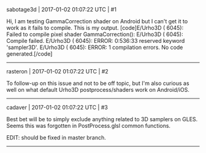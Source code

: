 sabotage3d | 2017-01-02 01:07:22 UTC | #1

Hi, 
I am testing GammaCorrection shader on Android but I can't get it to work as it fails to compile.
This is my output.
[code]E/Urho3D  ( 6045): Failed to compile pixel shader GammaCorrection():
E/Urho3D  ( 6045): Compile failed.
E/Urho3D  ( 6045): ERROR: 0:536:33 reserved keyword 'sampler3D'.
E/Urho3D  ( 6045): ERROR: 1 compilation errors. No code generated.[/code]

-------------------------

rasteron | 2017-01-02 01:07:22 UTC | #2

To follow-up on this issue and not to be off topic, but I'm also curious as well on what default Urho3D postprocess/shaders work on Android/iOS.

-------------------------

cadaver | 2017-01-02 01:07:22 UTC | #3

Best bet will be to simply exclude anything related to 3D samplers on GLES. Seems this was forgotten in PostProcess.glsl common functions.

EDIT: should be fixed in master branch.

-------------------------

